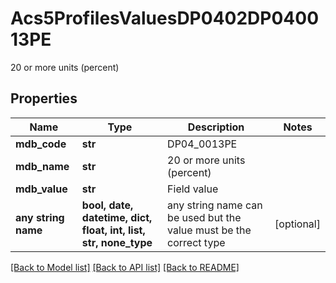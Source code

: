 # Acs5ProfilesValuesDP0402DP040013PE

20 or more units (percent)

## Properties
Name | Type | Description | Notes
------------ | ------------- | ------------- | -------------
**mdb_code** | **str** | DP04_0013PE | 
**mdb_name** | **str** | 20 or more units (percent) | 
**mdb_value** | **str** | Field value | 
**any string name** | **bool, date, datetime, dict, float, int, list, str, none_type** | any string name can be used but the value must be the correct type | [optional]

[[Back to Model list]](../README.md#documentation-for-models) [[Back to API list]](../README.md#documentation-for-api-endpoints) [[Back to README]](../README.md)


